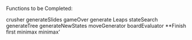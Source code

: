 Functions to be Completed:

crusher
generateSlides
gameOver
generate Leaps
stateSearch
generateTree
generateNewStates
moveGenerator
boardEvaluator **Finish first
minimax
minimax'